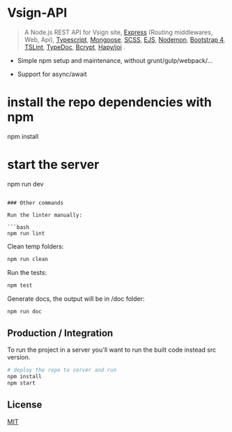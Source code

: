 # Vsign-API

> A Node.js REST API for Vsign site,
[Express](http://expressjs.com/) (Routing middlewares, Web, Api),
[Typescript](http://www.typescriptlang.org/),
[Mongoose](http://mongoosejs.com/),
[SCSS](http://sass-lang.com/),
[EJS](https://github.com/mde/ejs),
[Nodemon](http://nodemon.io/),
[Bootstrap 4](https://getbootstrap.com/),
[TSLint](https://palantir.github.io/tslint/),
[TypeDoc](https://github.com/TypeStrong/typedoc),
[Bcrypt](https://auth0.com/blog/hashing-in-action-understanding-bcrypt/),
[Hapy/joi](https://hapibook.jjude.com/book/joi)
.

* Simple npm setup and maintenance, without grunt/gulp/webpack/...

* Support for async/await

# install the repo dependencies with npm
npm install

# start the server
npm run dev
```

### Other commands

Run the linter manually:

```bash
npm run lint
```

Clean temp folders:

```bash
npm run clean
```

Run the tests:

```bash
npm test
```

Generate docs, the output will be in /doc folder:

```bash
npm run doc
```

## Production / Integration

To run the project in a server you'll want to run the built code instead src version.

```bash
# deploy the repo to server and run
npm install
npm start
```


## License

 [MIT](/LICENSE)
